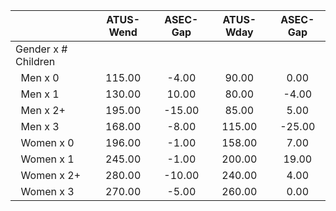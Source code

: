 
|                      |    ATUS-Wend |     ASEC-Gap |    ATUS-Wday |     ASEC-Gap |
| -------------------- | :----------: | :----------: | :----------: | :----------: |
| Gender x # Children  |              |              |              |              |
| &nbsp;&nbsp;Men x 0  |       115.00 |        -4.00 |        90.00 |         0.00 |
| &nbsp;&nbsp;Men x 1  |       130.00 |        10.00 |        80.00 |        -4.00 |
| &nbsp;&nbsp;Men x 2+ |       195.00 |       -15.00 |        85.00 |         5.00 |
| &nbsp;&nbsp;Men x 3  |       168.00 |        -8.00 |       115.00 |       -25.00 |
| &nbsp;&nbsp;Women x 0 |       196.00 |        -1.00 |       158.00 |         7.00 |
| &nbsp;&nbsp;Women x 1 |       245.00 |        -1.00 |       200.00 |        19.00 |
| &nbsp;&nbsp;Women x 2+ |       280.00 |       -10.00 |       240.00 |         4.00 |
| &nbsp;&nbsp;Women x 3 |       270.00 |        -5.00 |       260.00 |         0.00 |

